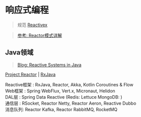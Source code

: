 # 响应式编程
> 规范 [Reactivex](https://reactivex.io/)

> [参考: Reactor模式详解](http://www.blogjava.net/DLevin/archive/2015/09/02/427045.html)

## Java领域
> [Blog: Reactive Systems in Java](https://www.baeldung.com/java-reactive-systems)

[Project Reactor](http://projectreactor.io/) | [RxJava](https://github.com/ReactiveX/RxJava)


Reactive框架 : RxJava, Reactor, Akka, Kotlin Coroutines & Flow  
Web框架 : Spring WebFlux, Vert.x, Micronaut, Helidon  
DAL层 : Spring Data Reactive (Redis: Lettuce MongoDB: )  
通信层 : RSocket, Reactor Netty, Reactor Aeron, Reactive Dubbo  
消息队列: Reactor Kafka, Reactor RabbitMQ, RocketMQ
